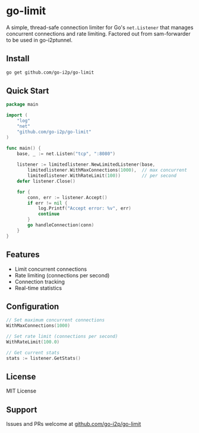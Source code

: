 # go-limit

A simple, thread-safe connection limiter for Go's `net.Listener` that manages concurrent connections and rate limiting.
Factored out from sam-forwarder to be used in go-i2ptunnel.

## Install

```bash
go get github.com/go-i2p/go-limit
```

## Quick Start

```go
package main

import (
    "log"
    "net"
    "github.com/go-i2p/go-limit"
)

func main() {
    base, _ := net.Listen("tcp", ":8080")
    
    listener := limitedlistener.NewLimitedListener(base,
        limitedlistener.WithMaxConnections(1000),  // max concurrent
        limitedlistener.WithRateLimit(100))        // per second
    defer listener.Close()

    for {
        conn, err := listener.Accept()
        if err != nil {
            log.Printf("Accept error: %v", err)
            continue
        }
        go handleConnection(conn)
    }
}
```

## Features

- Limit concurrent connections
- Rate limiting (connections per second)
- Connection tracking
- Real-time statistics

## Configuration

```go
// Set maximum concurrent connections
WithMaxConnections(1000)

// Set rate limit (connections per second)
WithRateLimit(100.0)

// Get current stats
stats := listener.GetStats()
```

## License

MIT License

## Support

Issues and PRs welcome at [github.com/go-i2p/go-limit](https://github.com/go-i2p/go-limit)